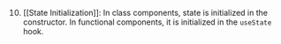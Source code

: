 
10. [[State Initialization]]: In class components, state is initialized in the constructor. In functional components, it is initialized in the `useState` hook.